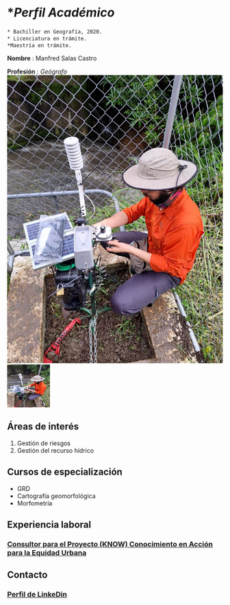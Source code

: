 # **Perfil Académico*
    * Bachiller en Geografía, 2020.
    * Licenciatura en trámite.
    *Maestría en trámite.
    

**Nombre** : Manfred Salas Castro

**Profesión** : *Geógrafo*
![](CV.jpg)
<img src="CV.jpg" alt="Kingfisher" width="100" height="100" />

## Áreas de interés
1. Gestión de riesgos  
2. Gestión del recurso hídrico

## Cursos de especialización
- GRD
- Cartografía geomorfológica
- Morfometría

## Experiencia laboral 
### [Consultor para el Proyecto (KNOW) Conocimiento en Acción para la Equidad Urbana](https://www.urbantransformations.ox.ac.uk/project/knowledge-in-action-for-urban-equality-know/#:~:text=Knowledge%20in%20Action%20for%20Urban%20Equality%20(KNOW)%20is%20a%20response,transformative%20research%2C%20and%20capacity%20building.)
## Contacto   
### [Perfil de LinkeDin](https://cr.linkedin.com/in/manfredsalascastro)


